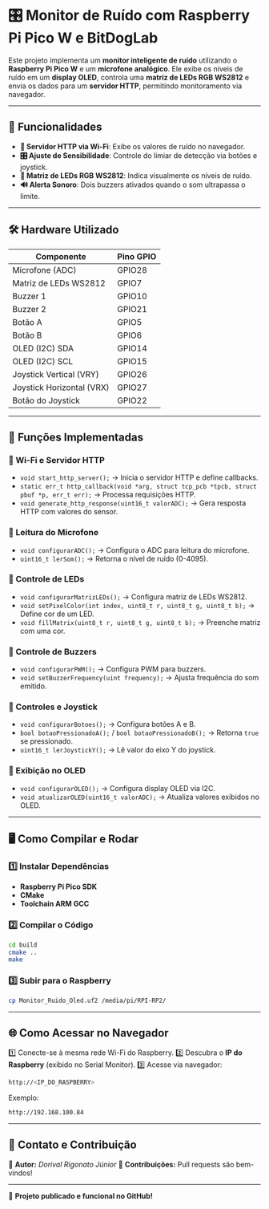 # 🎛️ Monitor de Ruído com Raspberry Pi Pico W e BitDogLab

Este projeto implementa um **monitor inteligente de ruído** utilizando o **Raspberry Pi Pico W** e um **microfone analógico**. Ele exibe os níveis de ruído em um **display OLED**, controla uma **matriz de LEDs RGB WS2812** e envia os dados para um **servidor HTTP**, permitindo monitoramento via navegador.

---

## 🚀 Funcionalidades
- **📡 Servidor HTTP via Wi-Fi**: Exibe os valores de ruído no navegador.
- **🎛️ Ajuste de Sensibilidade**: Controle do limiar de detecção via botões e joystick.
- **🌈 Matriz de LEDs RGB WS2812**: Indica visualmente os níveis de ruído.
- **🔊 Alerta Sonoro**: Dois buzzers ativados quando o som ultrapassa o limite.

---

## 🛠️ Hardware Utilizado
| Componente | Pino GPIO |
|------------|----------|
| Microfone (ADC) | GPIO28 |
| Matriz de LEDs WS2812 | GPIO7 |
| Buzzer 1 | GPIO10 |
| Buzzer 2 | GPIO21 |
| Botão A | GPIO5 |
| Botão B | GPIO6 |
| OLED (I2C) SDA | GPIO14 |
| OLED (I2C) SCL | GPIO15 |
| Joystick Vertical (VRY) | GPIO26 |
| Joystick Horizontal (VRX) | GPIO27 |
| Botão do Joystick | GPIO22 |

---

## 📜 Funções Implementadas

### 🔹 Wi-Fi e Servidor HTTP
- `void start_http_server();` → Inicia o servidor HTTP e define callbacks.
- `static err_t http_callback(void *arg, struct tcp_pcb *tpcb, struct pbuf *p, err_t err);` → Processa requisições HTTP.
- `void generate_http_response(uint16_t valorADC);` → Gera resposta HTTP com valores do sensor.

### 🔹 Leitura do Microfone
- `void configurarADC();` → Configura o ADC para leitura do microfone.
- `uint16_t lerSom();` → Retorna o nível de ruído (0-4095).

### 🔹 Controle de LEDs
- `void configurarMatrizLEDs();` → Configura matriz de LEDs WS2812.
- `void setPixelColor(int index, uint8_t r, uint8_t g, uint8_t b);` → Define cor de um LED.
- `void fillMatrix(uint8_t r, uint8_t g, uint8_t b);` → Preenche matriz com uma cor.

### 🔹 Controle de Buzzers
- `void configurarPWM();` → Configura PWM para buzzers.
- `void setBuzzerFrequency(uint frequency);` → Ajusta frequência do som emitido.

### 🔹 Controles e Joystick
- `void configurarBotoes();` → Configura botões A e B.
- `bool botaoPressionadoA();` / `bool botaoPressionadoB();` → Retorna `true` se pressionado.
- `uint16_t lerJoystickY();` → Lê valor do eixo Y do joystick.

### 🔹 Exibição no OLED
- `void configurarOLED();` → Configura display OLED via I2C.
- `void atualizarOLED(uint16_t valorADC);` → Atualiza valores exibidos no OLED.

---

## 🖥️ Como Compilar e Rodar
### **1️⃣ Instalar Dependências**
- **Raspberry Pi Pico SDK**
- **CMake**
- **Toolchain ARM GCC**

### **2️⃣ Compilar o Código**
```sh
cd build
cmake ..
make
```

### **3️⃣ Subir para o Raspberry**
```sh
cp Monitor_Ruido_Oled.uf2 /media/pi/RPI-RP2/
```

---

## 🌐 Como Acessar no Navegador
1️⃣ Conecte-se à mesma rede Wi-Fi do Raspberry.
2️⃣ Descubra o **IP do Raspberry** (exibido no Serial Monitor).
3️⃣ Acesse via navegador:
   ```sh
   http://<IP_DO_RASPBERRY>
   ```
   Exemplo:
   ```sh
   http://192.168.100.84
   ```

---

## 📢 Contato e Contribuição
🔹 **Autor:** _Dorival Rigonato Júnior_
🔹 **Contribuições:** Pull requests são bem-vindos!  

---

🚀 **Projeto publicado e funcional no GitHub!**

